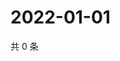 # 2022-01-01

共 0 条

<!-- BEGIN WEIBO -->
<!-- 最后更新时间 Sat Jan 01 2022 07:12:02 GMT+0800 (China Standard Time) -->

<!-- END WEIBO -->
